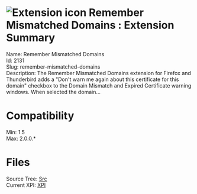# ![Extension icon](https://addons.thunderbird.net/static/img/addon-icons/default-64.png) Remember Mismatched Domains : Extension Summary

Name: Remember Mismatched Domains  
Id: 2131  
Slug: remember-mismatched-domains  
Description: The Remember Mismatched Domains extension for Firefox and Thunderbird adds a "Don't warn me again about this certificate for this domain" checkbox to the Domain Mismatch and Expired Certificate warning windows. When selected the domain...
  

# Compatibility
Min: 1.5  
Max: 2.0.0.*  

# Files

Source Tree: [Src](C:/Dev/Thunderbird/ThunderKdB/xall/xOther/2131-remember-mismatched-domains/src)  
Current XPI: [XPI](C:/Dev/Thunderbird/ThunderKdB/xall/xOther/2131-remember-mismatched-domains/xpi)  



